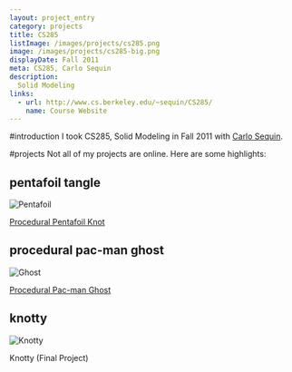 ```yaml
---
layout: project_entry
category: projects
title: CS285
listImage: /images/projects/cs285.png
image: /images/projects/cs285-big.png
displayDate: Fall 2011
meta: CS285, Carlo Sequin
description: 
  Solid Modeling
links:
  - url: http://www.cs.berkeley.edu/~sequin/CS285/
    name: Course Website
---
```

#introduction
I took CS285, Solid Modeling in Fall 2011 with 
[Carlo Sequin](http://www.cs.berkeley.edu/~sequin/).

#projects
Not all of my projects are online. Here are some highlights:

## pentafoil tangle
![Pentafoil](http://s3.brandonwang.net/class/cs285/as1/images/tangle000001.png)

[Procedural Pentafoil Knot](http://s3.brandonwang.net/class/cs285/as1/index.html)

## procedural pac-man ghost
![Ghost](http://s3.brandonwang.net/class/cs285/as6/images/finalbell.jpg)

[Procedural Pac-man Ghost](http://s3.brandonwang.net/class/cs285/as6/index.html)

## knotty
![Knotty](http://s3.brandonwang.net/projects/knotty/images/dragonknot-page.png)

Knotty (Final Project)

